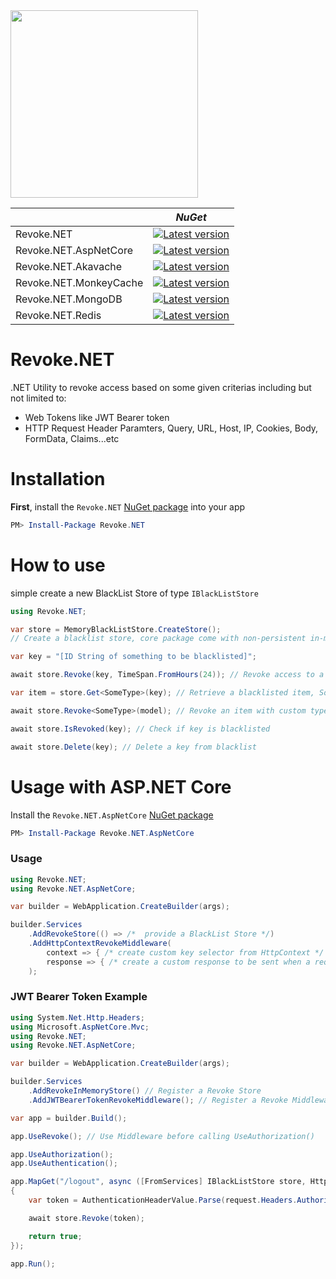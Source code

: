 <img src="https://raw.githubusercontent.com/rainxh11/Revoke.NET/master/assets/revoke.net.svg" width="300">

||*NuGet*|
|-|-|
|Revoke.NET|[![Latest version](https://img.shields.io/nuget/v/Revoke.NET.svg)](https://www.nuget.org/packages/Revoke.NET/)|
|Revoke.NET.AspNetCore|[![Latest version](https://img.shields.io/nuget/v/Revoke.NET.AspNetCore.svg)](https://www.nuget.org/packages/Revoke.NET.AspNetCore/)|
|Revoke.NET.Akavache|[![Latest version](https://img.shields.io/nuget/v/Revoke.NET.Akavache.svg)](https://www.nuget.org/packages/Revoke.NET.Akavache/)|
|Revoke.NET.MonkeyCache|[![Latest version](https://img.shields.io/nuget/v/Revoke.NET.MonkeyCache.svg)](https://www.nuget.org/packages/Revoke.NET.MonkeyCache/)|
|Revoke.NET.MongoDB|[![Latest version](https://img.shields.io/nuget/v/Revoke.NET.MongoDB.svg)](https://www.nuget.org/packages/Revoke.NET.MongoDB/)|
|Revoke.NET.Redis|[![Latest version](https://img.shields.io/nuget/v/Revoke.NET.Redis.svg)](https://www.nuget.org/packages/Revoke.NET.Redis/)

# Revoke.NET
.NET Utility to revoke access based on some given criterias including but not limited to:
- Web Tokens like JWT Bearer token
- HTTP Request Header Paramters, Query, URL, Host, IP, Cookies, Body, FormData, Claims...etc

# Installation
**First**, install the `Revoke.NET` [NuGet package](https://www.nuget.org/packages/Revoke.NET) into your app
```powershell
PM> Install-Package Revoke.NET
```

# How to use
simple create a new BlackList Store of type `IBlackListStore`
```csharp
using Revoke.NET;

var store = MemoryBlackListStore.CreateStore(); 
// Create a blacklist store, core package come with non-persistent in-memory store

var key = "[ID String of something to be blacklisted]";

await store.Revoke(key, TimeSpan.FromHours(24)); // Revoke access to a key for 24 hours

var item = store.Get<SomeType>(key); // Retrieve a blacklisted item, SomeType must implement interface 'IBlackListItem'

await store.Revoke<SomeType>(model); // Revoke an item with custom type

await store.IsRevoked(key); // Check if key is blacklisted

await store.Delete(key); // Delete a key from blacklist
```

# Usage with ASP.NET Core
Install the `Revoke.NET.AspNetCore` [NuGet package](https://www.nuget.org/packages/Revoke.NET.AspNetCore)
```powershell
PM> Install-Package Revoke.NET.AspNetCore
```
### Usage
```csharp
using Revoke.NET;
using Revoke.NET.AspNetCore;

var builder = WebApplication.CreateBuilder(args);

builder.Services
    .AddRevokeStore(() => /*  provide a BlackList Store */)
    .AddHttpContextRevokeMiddleware(
        context => { /* create custom key selector from HttpContext */ },
        response => { /* create a custom response to be sent when a request is revoked */  }
    ); 
```

### JWT Bearer Token Example
```csharp
using System.Net.Http.Headers;
using Microsoft.AspNetCore.Mvc;
using Revoke.NET;
using Revoke.NET.AspNetCore;

var builder = WebApplication.CreateBuilder(args);

builder.Services
    .AddRevokeInMemoryStore() // Register a Revoke Store
    .AddJWTBearerTokenRevokeMiddleware(); // Register a Revoke Middleware

var app = builder.Build();

app.UseRevoke(); // Use Middleware before calling UseAuthorization()

app.UseAuthorization();
app.UseAuthentication();

app.MapGet("/logout", async ([FromServices] IBlackListStore store, HttpRequest request) =>
{
    var token = AuthenticationHeaderValue.Parse(request.Headers.Authorization).Parameter;

    await store.Revoke(token);

    return true;
});

app.Run();